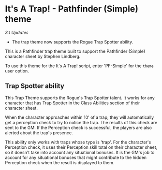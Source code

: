 # It's A Trap! - Pathfinder (Simple) theme

_3.1 Updates_
* The trap theme now supports the Rogue Trap Spotter ability.

This is a Pathfinder trap theme built to support the Pathfinder (Simple)
character sheet by Stephen Lindberg.

To use this theme for the It's A Trap! script, enter 'PF-Simple' for the ```theme``` user option.

## Trap Spotter ability

This Trap Theme supports the Rogue's Trap Spotter talent. It works for any
character that has Trap Spotter in the Class Abilities section of their
character sheet.

When the character approaches within 10' of a trap, they will
automatically get a perception check to try to notice the trap. The results
of this check are sent to the GM. If the Perception check is successful, the
players are also alerted about the trap's presence.

This ability only works with traps whose type is 'trap'. For the character's
Perception check, it uses their Perception skill total on their character sheet,
so it doesn't take into account any situational bonuses. It is the GM's job
to account for any situational bonuses that might contribute to the hidden
Perception check when the result is displayed to them.
